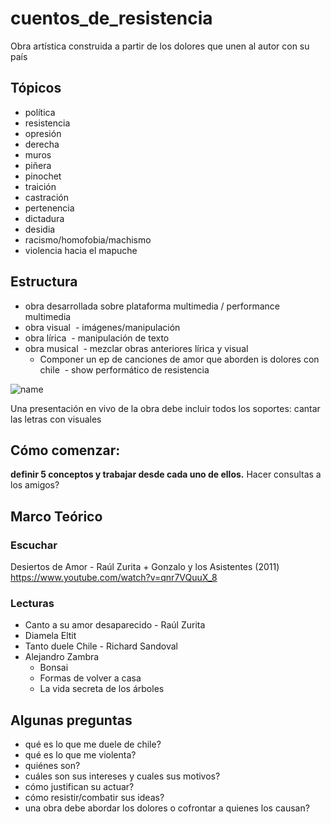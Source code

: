 # cuentos_de_resistencia
Obra artística construida a partir de los dolores que unen al autor con su país

## Tópicos
- política
- resistencia
- opresión
- derecha
- muros
- piñera
- pinochet
- traición
- castración
- pertenencia
- dictadura
- desidia
- racismo/homofobia/machismo
- violencia hacia el mapuche

## Estructura

- obra desarrollada sobre plataforma multimedia / performance multimedia
- obra visual
  - imágenes/manipulación
- obra lírica
  - manipulación de texto
- obra musical
  - mezclar obras anteriores lírica y visual
  - Componer un ep de canciones de amor que aborden is dolores con chile
  - show performático de resistencia

![name](https://github.com/guillemontecinos/projects/blob/master/cuentos_de_resistencia/triangulo.jpg "preferences")

Una presentación en vivo de la obra debe incluir todos los soportes: cantar las letras con visuales

## Cómo comenzar:
<b>definir 5 conceptos y trabajar desde cada uno de ellos.</b> Hacer consultas a los amigos?

## Marco Teórico

### Escuchar
Desiertos de Amor - Raúl Zurita + Gonzalo y los Asistentes (2011)
https://www.youtube.com/watch?v=qnr7VQuuX_8

### Lecturas
- Canto a su amor desaparecido - Raúl Zurita
- Diamela Eltit
- Tanto duele Chile - Richard Sandoval
- Alejandro Zambra
    - Bonsai
    - Formas de volver a casa
    - La vida secreta de los árboles

## Algunas preguntas
- qué es lo que me duele de chile?
- qué es lo que me violenta?
- quiénes son?
- cuáles son sus intereses y cuales sus motivos?
- cómo justifican su actuar?
- cómo resistir/combatir sus ideas?
- una obra debe abordar los dolores o cofrontar a quienes los causan?

